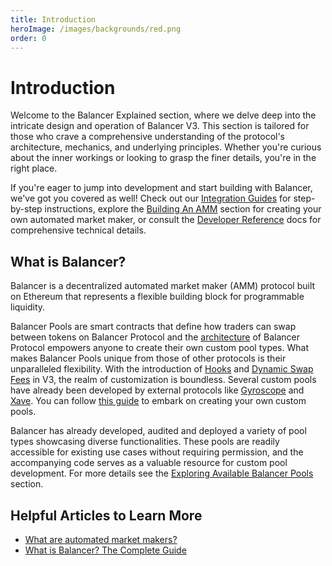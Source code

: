 ```yaml
---
title: Introduction
heroImage: /images/backgrounds/red.png
order: 0
---
```


# Introduction

Welcome to the Balancer Explained section, where we delve deep into the intricate design and operation of Balancer V3. This section is tailored for those who crave a comprehensive understanding of the protocol's architecture, mechanics, and underlying principles. Whether you're curious about the inner workings or looking to grasp the finer details, you're in the right place.

If you're eager to jump into development and start building with Balancer, we've got you covered as well! Check out our [Integration Guides](../../integration-guides/README.md) for step-by-step instructions, explore the [Building An AMM](../../build-a-custom-amm/README.md) section for creating your own automated market maker, or consult the [Developer Reference](../../developer-reference/README.md) docs for comprehensive technical details.

## What is Balancer?

Balancer is a decentralized automated market maker (AMM) protocol built on Ethereum that represents a flexible building block for programmable liquidity.

Balancer Pools are smart contracts that define how traders can swap between tokens on Balancer Protocol and the [architecture](./architecture.md) of Balancer Protocol empowers anyone to create their own custom pool types. What makes Balancer Pools unique from those of other protocols is their unparalleled flexibility. With the introduction of [Hooks](./hooks.md) and [Dynamic Swap Fees](/concepts/vault/swap-fee.html#dynamic-swap-fee) in V3, the realm of customization is boundless. Several custom pools have already been developed by external protocols like [Gyroscope](https://www.gyro.finance/) and [Xave](https://www.xave.co/). You can follow [this guide](../../build-a-custom-amm/build-an-amm/create-custom-amm-with-novel-invariant.md) to embark on creating your own custom pools.

Balancer has already developed, audited and deployed a variety of pool types showcasing diverse functionalities. These pools are readily accessible for existing use cases without requiring permission, and the accompanying code serves as a valuable resource for custom pool development. For more details see the [Exploring Available Balancer Pools](../explore-available-balancer-pools/) section.


## Helpful Articles to Learn More

- [What are automated market makers?](https://chain.link/education-hub/what-is-an-automated-market-maker-amm)
- [What is Balancer? The Complete Guide](https://medium.com/balancer-protocol/what-is-balancer-the-complete-guide-762ee230a9d4)
